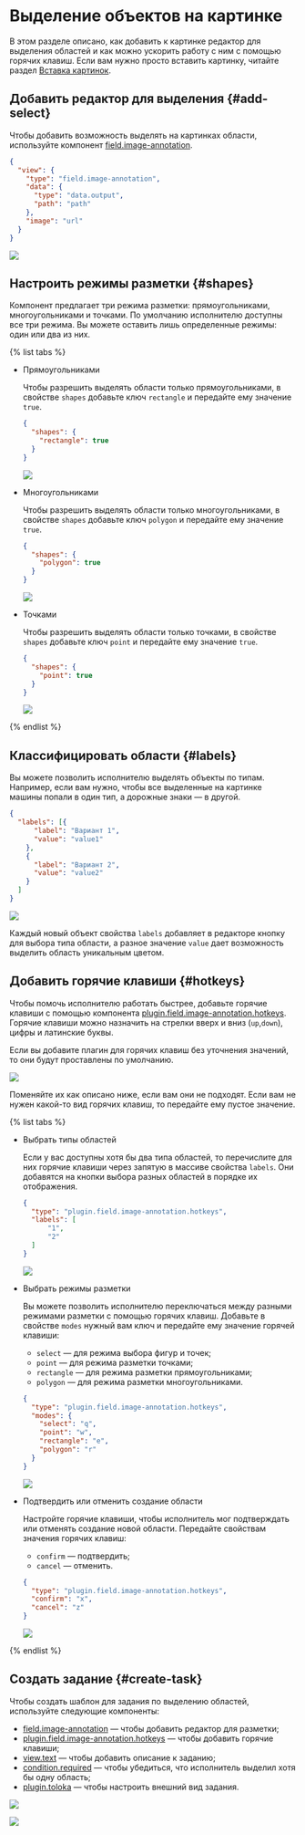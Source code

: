 # Выделение объектов на картинке

В этом разделе описано, как добавить к картинке редактор для выделения областей и как можно ускорить работу с ним с помощью горячих клавиш. Если вам нужно просто вставить картинку, читайте раздел [Вставка картинок](insert-images.md).


## Добавить редактор для выделения {#add-select}

Чтобы добавить возможность выделять на картинках области, используйте компонент [field.image-annotation](../reference/field.image-annotation.md).

```json
{
  "view": {
    "type": "field.image-annotation",
    "data": {
      "type": "data.output",
      "path": "path"
    },
    "image": "url"
  }
}
```

[![](../_images/buttons/view-example.svg)](https://clck.ru/RnZox)


## Настроить режимы разметки {#shapes}

Компонент предлагает три режима разметки: прямоугольниками, многоугольниками и точками. По умолчанию исполнителю доступны все три режима. Вы можете оставить лишь определенные режимы: один или два из них.

{% list tabs %}

- Прямоугольниками

  Чтобы разрешить выделять области только прямоугольниками, в свойстве `shapes` добавьте ключ `rectangle` и передайте ему значение `true`.

  ```json
  {
    "shapes": {
      "rectangle": true
    }
  }
  ```

  [![](../_images/buttons/view-example.svg)](https://clck.ru/Rna3F)

- Многоугольниками

  Чтобы разрешить выделять области только многоугольниками, в свойстве `shapes` добавьте ключ `polygon` и передайте ему значение `true`.

  ```json
  {
    "shapes": {
      "polygon": true
    }
  }
  ```

  [![](../_images/buttons/view-example.svg)](https://clck.ru/RnZtm)

- Точками

  Чтобы разрешить выделять области только точками, в свойстве `shapes` добавьте ключ `point` и передайте ему значение `true`.

  ```json
  {
    "shapes": {
      "point": true
    }
  }
  ```

  [![](../_images/buttons/view-example.svg)](https://clck.ru/RnZyt)

{% endlist %}

## Классифицировать области {#labels}

Вы можете позволить исполнителю выделять объекты по типам. Например, если вам нужно, чтобы все выделенные на картинке машины попали в один тип, а дорожные знаки — в другой.

```json
{
  "labels": [{
      "label": "Вариант 1",
      "value": "value1"
    },
    {
      "label": "Вариант 2",
      "value": "value2"
    }
  ]
}
```

[![](../_images/buttons/view-example.svg)](https://clck.ru/RnaUY)

Каждый новый объект свойства `labels` добавляет в редакторе кнопку для выбора типа области, а разное значение `value` дает возможность выделить область уникальным цветом.


## Добавить горячие клавиши {#hotkeys}

Чтобы помочь исполнителю работать быстрее, добавьте горячие клавиши с помощью компонента [plugin.field.image-annotation.hotkeys](../reference/plugin.field.image-annotation.hotkeys.md). Горячие клавиши можно назначить на стрелки вверх и вниз (`up`,`down`), цифры и латинские буквы.

Если вы добавите плагин для горячих клавиш без уточнения значений, то они будут проставлены по умолчанию.

[![](../_images/buttons/view-example.svg)](https://clck.ru/RnbbS)

Поменяйте их как описано ниже, если вам они не подходят. Если вам не нужен какой-то вид горячих клавиш, то передайте ему пустое значение.

{% list tabs %}

- Выбрать типы областей

  Если у вас доступны хотя бы два типа областей, то перечислите для них горячие клавиши через запятую в массиве свойства `labels`. Они добавятся на кнопки выбора разных областей в порядке их отображения.

  ```json
  {
    "type": "plugin.field.image-annotation.hotkeys",
    "labels": [
        "1",
        "2"
    ]
  }
  ```

  [![](../_images/buttons/view-example.svg)](https://clck.ru/RncKs)

- Выбрать режимы разметки

  Вы можете позволить исполнителю переключаться между разными режимами разметки с помощью горячих клавиш. Добавьте в свойстве `modes` нужный вам ключ и передайте ему значение горячей клавиши:
  - `select` — для режима выбора фигур и точек;
  - `point` — для режима разметки точками;
  - `rectangle` — для режима разметки прямоугольниками;
  - `polygon` — для режима разметки многоугольниками.

  ```json
  {
    "type": "plugin.field.image-annotation.hotkeys",
    "modes": {
      "select": "q",
      "point": "w",
      "rectangle": "e",
      "polygon": "r"
    }
  }
  ```

  [![](../_images/buttons/view-example.svg)](https://clck.ru/RncQL)

- Подтвердить или отменить создание области

  Настройте горячие клавиши, чтобы исполнитель мог подтверждать или отменять создание новой области. Передайте свойствам значения горячих клавиш:
  - `confirm` — подтвердить;
  - `cancel` — отменить.

  ```json
  {
    "type": "plugin.field.image-annotation.hotkeys",
    "confirm": "x",
    "cancel": "z"
  }
  ```

  [![](../_images/buttons/view-example.svg)](https://clck.ru/RncSC)

{% endlist %}

## Создать задание {#create-task}

Чтобы создать шаблон для задания по выделению областей, используйте следующие компоненты:

- [field.image-annotation](../reference/field.image-annotation.md) — чтобы добавить редактор для разметки;
- [plugin.field.image-annotation.hotkeys](../reference/plugin.field.image-annotation.hotkeys.md) — чтобы добавить горячие клавиши;
- [view.text](../reference/view.text.md) — чтобы добавить описание к заданию;
- [condition.required](../reference/condition.required.md) — чтобы убедиться, что исполнитель выделил хотя бы одну область;
- [plugin.toloka](../reference/plugin.toloka.md) — чтобы настроить внешний вид задания.

[![](../_images/buttons/view-example.svg)](https://clck.ru/RncTq)


[![](../_images/buttons/contact-support.svg)](../concepts/support.md)
